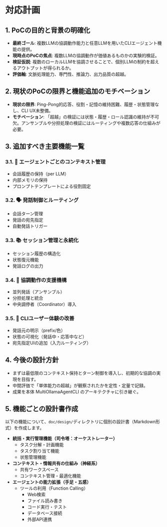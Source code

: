 # 対応計画

## 1. PoCの目的と背景の明確化

- **最終ゴール**: 複数LLMの協調動作能力と任意LLMを用いたCLIエージェント機能の提供。
- **現時点のPoCの焦点**: 複数LLMの協調動作が価値あるものかの実験的検証。
- **検証仮説**: 複数のローカルLLMを協調させることで、個別LLMの制約を超えるアウトプットが得られるか。
- **評価軸**: 文脈処理能力、専門性、推論力、出力品質の超越。

## 2. 現状のPoCの限界と機能追加のモチベーション

- **現状の限界**: Ping-Pong的応答、役割・記憶の維持困難、履歴・状態管理なし、CLI UX未整備。
- **モチベーション**: 「超越」の検証には状態・履歴・ロール認識の維持が不可欠。アンサンブルや分担処理の検証にはルーティングや複数応答の仕組みが必要。

## 3. 追加すべき主要機能一覧

### 3.1. 🧠 エージェントごとのコンテキスト管理

- 会話履歴の保持（per LLM）
- 内部メモリの保持
- プロンプトテンプレートによる役割固定

### 3.2. 🗣️ 発話制御とルーティング

- 会話ターン管理
- 発話の宛先指定
- 自動発話トリガー

### 3.3. 📚 セッション管理と永続化

- セッション履歴の構造化
- 状態復元機能
- 発話ログの出力

### 3.4. 🤝 協調動作の支援機構

- 並列発話（アンサンブル）
- 分担処理と統合
- 中央調停者（Coordinator）導入

### 3.5. 💬 CLIユーザー体験の改善

- 発話元の明示（prefix/色）
- 状態の可視化（発話中・応答中など）
- 宛先指定UIの追加（入力ルーティング）

## 4. 今後の設計方針

- まずは最低限のコンテキスト保持とターン制御を導入し、初期的な協調の実現を目指す。
- 中間評価で「単体能力の超越」が観察されたかを定性・定量で記録。
- 成果を本体 MultiOllamaAgentCLI のアーキテクチャに引き継ぐ。

## 5. 機能ごとの設計書作成

以下の機能について、`doc/design/`ディレクトリに個別の設計書（Markdown形式）を作成します。

- **統括・実行管理機能（司令塔：オーケストレーター）**
    - タスク分解・計画機能
    - タスク割り当て機能
    - 状態管理機能
- **コンテキスト・情報共有の仕組み（神経系）**
    - 共有ワークスペース
    - コンテキスト管理・最適化機能
- **エージェントの能力拡張（手足・五感）**
    - ツールの利用（Function Calling）
        - Web検索
        - ファイル読み書き
        - コード実行・テスト
        - データベース接続
        - 外部API連携
